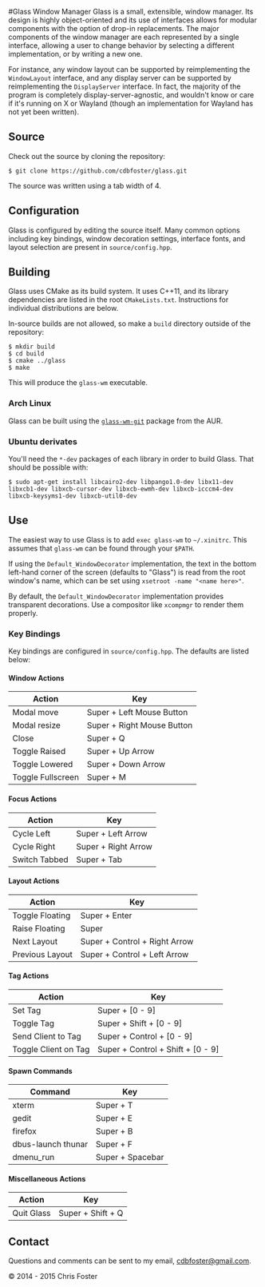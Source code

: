 #Glass Window Manager
Glass is a small, extensible, window manager.  Its design is highly object-oriented and its use of interfaces allows for modular components with the option of drop-in replacements.  The major components of the window manager are each represented by a single interface, allowing a user to change behavior by selecting a different implementation, or by writing a new one.

For instance, any window layout can be supported by reimplementing the `WindowLayout` interface, and any display server can be supported by reimplementing the `DisplayServer` interface.  In fact, the majority of the program is completely display-server-agnostic, and wouldn't know or care if it's running on X or Wayland (though an implementation for Wayland has not yet been written).

## Source
Check out the source by cloning the repository:

    $ git clone https://github.com/cdbfoster/glass.git

The source was written using a tab width of 4.

## Configuration
Glass is configured by editing the source itself.  Many common options including key bindings, window decoration settings, interface fonts, and layout selection are present in `source/config.hpp`.

## Building
Glass uses CMake as its build system.  It uses C++11, and its library dependencies are listed in the root `CMakeLists.txt`.  Instructions for individual distributions are below.

In-source builds are not allowed, so make a `build` directory outside of the repository:

    $ mkdir build
    $ cd build
    $ cmake ../glass
    $ make

This will produce the `glass-wm` executable.

### Arch Linux
Glass can be built using the [`glass-wm-git`](https://aur.archlinux.org/packages/glass-wm-git/) package from the AUR.

### Ubuntu derivates
You'll need the `*-dev` packages of each library in order to build Glass.  That should be possible with:

    $ sudo apt-get install libcairo2-dev libpango1.0-dev libx11-dev libxcb1-dev libxcb-cursor-dev libxcb-ewmh-dev libxcb-icccm4-dev libxcb-keysyms1-dev libxcb-util0-dev

## Use
The easiest way to use Glass is to add `exec glass-wm` to `~/.xinitrc`.  This assumes that `glass-wm` can be found through your `$PATH`.

If using the `Default_WindowDecorator` implementation, the text in the bottom left-hand corner of the screen (defaults to "Glass") is read from the root window's name, which can be set using `xsetroot -name "<name here>"`.

By default, the `Default_WindowDecorator` implementation provides transparent decorations.  Use a compositor like `xcompmgr` to render them properly.

### Key Bindings
Key bindings are configured in `source/config.hpp`.  The defaults are listed below:

#### Window Actions
Action | Key
---|---
Modal move | Super + Left Mouse Button
Modal resize | Super + Right Mouse Button
Close | Super + Q
Toggle Raised | Super + Up Arrow
Toggle Lowered | Super + Down Arrow
Toggle Fullscreen | Super + M

#### Focus Actions
Action | Key
---|---
Cycle Left | Super + Left Arrow
Cycle Right | Super + Right Arrow
Switch Tabbed | Super + Tab

#### Layout Actions
Action | Key
---|---
Toggle Floating | Super + Enter
Raise Floating | Super
Next Layout | Super + Control + Right Arrow
Previous Layout | Super + Control + Left Arrow

#### Tag Actions
Action | Key
---|---
Set Tag | Super + [0 - 9]
Toggle Tag | Super + Shift + [0 - 9]
Send Client to Tag | Super + Control + [0 - 9]
Toggle Client on Tag | Super + Control + Shift + [0 - 9]

#### Spawn Commands
Command | Key
---|---
xterm | Super + T
gedit | Super + E
firefox | Super + B
dbus-launch thunar | Super + F
dmenu_run | Super + Spacebar

#### Miscellaneous Actions
Action | Key
---|---
Quit Glass | Super + Shift + Q

## Contact
Questions and comments can be sent to my email, cdbfoster@gmail.com.

© 2014 - 2015 Chris Foster
